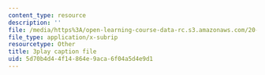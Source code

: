 ```yaml
---
content_type: resource
description: ''
file: /media/https%3A/open-learning-course-data-rc.s3.amazonaws.com/20-219-becoming-the-next-bill-nye-writing-and-hosting-the-educational-show-january-iap-2015/5d70b4d44f14864e9aca6f04a5d4e9d1_AjK2zF9yN0k.srt
file_type: application/x-subrip
resourcetype: Other
title: 3play caption file
uid: 5d70b4d4-4f14-864e-9aca-6f04a5d4e9d1
---
```

